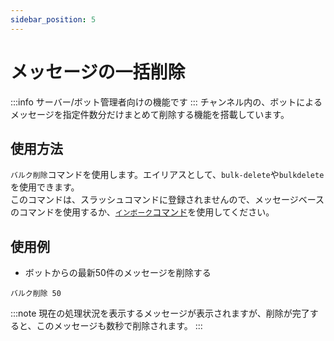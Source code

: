 ```yaml
---
sidebar_position: 5
---
```

# メッセージの一括削除
:::info
サーバー/ボット管理者向けの機能です
:::
チャンネル内の、ボットによるメッセージを指定件数分だけまとめて削除する機能を搭載しています。

## 使用方法
`バルク削除`コマンドを使用します。エイリアスとして、`bulk-delete`や`bulkdelete`を使用できます。  
このコマンドは、スラッシュコマンドに登録されませんので、メッセージベースのコマンドを使用するか、[`インボーク`コマンド](commands/invoke.md)を使用してください。

## 使用例
- ボットからの最新50件のメッセージを削除する
```
バルク削除 50
```

:::note
現在の処理状況を表示するメッセージが表示されますが、削除が完了すると、このメッセージも数秒で削除されます。
:::
